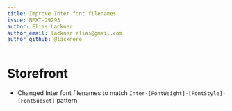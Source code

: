 ```yaml
---
title: Improve Inter font filenames
issue: NEXT-29293
author: Elias Lackner
author_email: lackner.elias@gmail.com
author_github: @lacknere
---
```

# Storefront
* Changed Inter font filenames to match `Inter-[FontWeight]-[FontStyle]-[FontSubset]` pattern.
